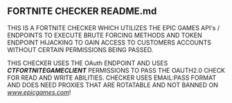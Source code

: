 ## FORTNITE CHECKER README.md
THIS IS A FORTNITE CHECKER WHICH UTILIZES THE EPIC GAMES API's / ENDPOINTS TO EXECUTE BRUTE FORCING METHODS AND TOKEN ENDPOINT HIJACKING TO GAIN ACCESS TO
CUSTOMERS ACCOUNTS WITHOUT CERTAIN PERMISSIONS BEING PASSED.

THIS CHECKER USES THE OAuth ENDPOINT AND USES **_CTFORTNITEGAMECLIENT_** PERMISSIONS TO PASS THE OAUTH2.0 CHECK FOR READ AND WRITE ABILITIES.
CHECKER USES EMAIL:PASS FORMAT AND DOES NEED PROXIES THAT ARE ROTATABLE AND NOT BANNED ON *www.epicgames.com*!
